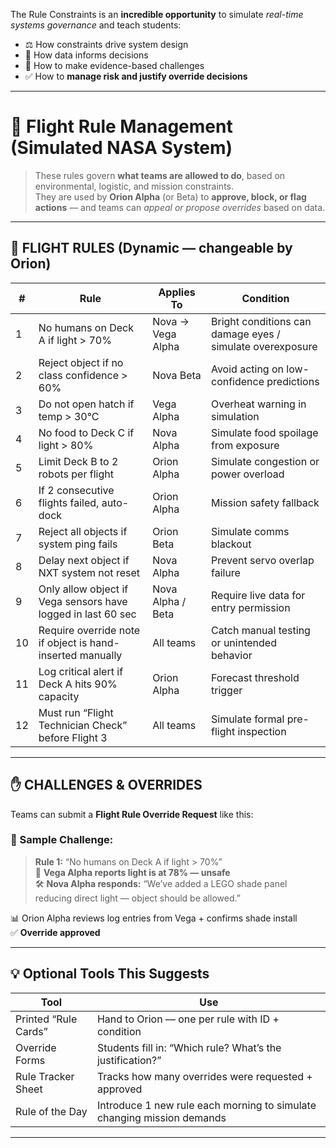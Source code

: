 The  Rule  Constraints is an **incredible opportunity** to simulate *real-time systems governance* and teach students:

- ⚖️ How constraints drive system design  
- 🧠 How data informs decisions  
- 📣 How to make evidence-based challenges  
- ✅ How to **manage risk and justify override decisions**

---

# 🚀 **Flight Rule Management (Simulated NASA System)**  
> These rules govern **what teams are allowed to do**, based on environmental, logistic, and mission constraints.  
They are used by **Orion Alpha** (or Beta) to **approve, block, or flag actions** — and teams can *appeal or propose overrides* based on data.

---

## 🛑 FLIGHT RULES (Dynamic — changeable by Orion)

| # | Rule | Applies To | Condition |
|---|------|------------|-----------|
| 1 | No humans on Deck A if light > 70% | Nova → Vega Alpha | Bright conditions can damage eyes / simulate overexposure |
| 2 | Reject object if no class confidence > 60% | Nova Beta | Avoid acting on low-confidence predictions |
| 3 | Do not open hatch if temp > 30°C | Vega Alpha | Overheat warning in simulation |
| 4 | No food to Deck C if light > 80% | Nova Alpha | Simulate food spoilage from exposure |
| 5 | Limit Deck B to 2 robots per flight | Orion Alpha | Simulate congestion or power overload |
| 6 | If 2 consecutive flights failed, auto-dock | Orion Alpha | Mission safety fallback |
| 7 | Reject all objects if system ping fails | Orion Beta | Simulate comms blackout |
| 8 | Delay next object if NXT system not reset | Nova Alpha | Prevent servo overlap failure |
| 9 | Only allow object if Vega sensors have logged in last 60 sec | Nova Alpha / Beta | Require live data for entry permission |
|10 | Require override note if object is hand-inserted manually | All teams | Catch manual testing or unintended behavior |
|11 | Log critical alert if Deck A hits 90% capacity | Orion Alpha | Forecast threshold trigger |
|12 | Must run “Flight Technician Check” before Flight 3 | All teams | Simulate formal pre-flight inspection

---

## ✋ CHALLENGES & OVERRIDES

Teams can submit a **Flight Rule Override Request** like this:

### 📝 Sample Challenge:
> **Rule 1:** “No humans on Deck A if light > 70%”  
📣 **Vega Alpha reports light is at 78% — unsafe**  
🛠️ **Nova Alpha responds:** “We’ve added a LEGO shade panel reducing direct light — object should be allowed.”

📊 Orion Alpha reviews log entries from Vega + confirms shade install  
✅ **Override approved**

---

## 💡 Optional Tools This Suggests

| Tool | Use |
|------|-----|
| Printed “Rule Cards” | Hand to Orion — one per rule with ID + condition |
| Override Forms | Students fill in: “Which rule? What’s the justification?” |
| Rule Tracker Sheet | Tracks how many overrides were requested + approved |
| Rule of the Day | Introduce 1 new rule each morning to simulate changing mission demands

---
